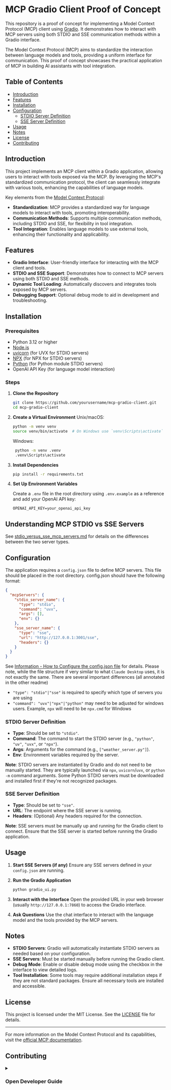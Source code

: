 # MCP Gradio Client Proof of Concept

This repository is a proof of concept for implementing a Model Context Protocol (MCP) client using [Gradio](https://gradio.app/). It demonstrates how to interact with MCP servers using both STDIO and SSE communication methods within a Gradio interface.

The Model Context Protocol (MCP) aims to standardize the interaction between language models and tools, providing a uniform interface for communication. This proof of concept showcases the practical application of MCP in building AI assistants with tool integration.

## Table of Contents

- [Introduction](#introduction)
- [Features](#features)
- [Installation](#installation)
- [Configuration](#configuration)
  - [STDIO Server Definition](#stdio-server-definition)
  - [SSE Server Definition](#sse-server-definition)
- [Usage](#usage)
- [Notes](#notes)
- [License](#license)
- [Contributing](#contributing)

## Introduction

This project implements an MCP client within a Gradio application, allowing users to interact with tools exposed via the MCP. By leveraging the MCP's standardized communication protocol, the client can seamlessly integrate with various tools, enhancing the capabilities of language models.

Key elements from the [Model Context Protocol](https://modelcontextprotocol.io/introduction):

- **Standardization**: MCP provides a standardized way for language models to interact with tools, promoting interoperability.
- **Communication Methods**: Supports multiple communication methods, including STDIO and SSE, for flexibility in tool integration.
- **Tool Integration**: Enables language models to use external tools, enhancing their functionality and applicability.

## Features

- **Gradio Interface**: User-friendly interface for interacting with the MCP client and tools.
- **STDIO and SSE Support**: Demonstrates how to connect to MCP servers using both STDIO and SSE methods.
- **Dynamic Tool Loading**: Automatically discovers and integrates tools exposed by MCP servers.
- **Debugging Support**: Optional debug mode to aid in development and troubleshooting.

## Installation

### Prerequisites

- Python 3.12 or higher
- [Node.js](https://nodejs.org/en/)
- [uvicorn](https://www.uvicorn.org/) (for UVX for STDIO servers)
- [NPX](https://www.npmjs.com/package/npx) (for NPX for STDIO servers)
- [Python](https://www.python.org/downloads/) (for Python module STDIO servers)
- OpenAI API Key (for language model interaction)

### Steps

1. **Clone the Repository**

   ```bash
   git clone https://github.com/yourusername/mcp-gradio-client.git
   cd mcp-gradio-client
   ```

2. **Create a Virtual Environment**
    Unix/macOS:
   ```bash
   python -m venv venv
   source venv/bin/activate  # On Windows use `venv\Scripts\activate`
   ```
   Windows:
   ```bash
    python -m venv .venv
    .venv\Scripts\activate
    ```

3. **Install Dependencies**

   ```bash
   pip install -r requirements.txt
   ```

4. **Set Up Environment Variables**

   Create a `.env` file in the root directory using `.env.example` as a reference and add your OpenAI API key:

   ```env
   OPENAI_API_KEY=your_openai_api_key
   ```

## Understanding MCP STDIO vs SSE Servers
See [stdio_versus_sse_mcp_servers.md](docs%2Fstdio_versus_sse_mcp_servers.md) for details on the differences between the two server types.


## Configuration

The application requires a `config.json` file to define MCP servers. This file should be placed in the root directory.
config.json should have the following format:

```json
{
  "mcpServers": {
    "stdio_server_name": {
      "type": "stdio",
      "command": "uvx",
      "args": [], 
      "env": {}
    },
    "sse_server_name": {
      "type": "sse",
      "url": "http://127.0.0.1:3001/sse",
      "headers": {}
    }
  }
}
```

See [Information - How to Configure the config.json file](docs%2FNotes_on_config_json.md) for details. Please note, while the file structure if very similar to what `Claude Desktop` uses, it is not exactly the same.
There are several important differences (all annotated in the other readme)
- `"type": "stdio"|"sse"` is required to specify which type of servers you are using
- `"command": "uvx"|"npx"|"python"` may need to be adjusted for windows users.  Example, `npx` will need to be `npx.cmd` for Windows


### STDIO Server Definition
- **Type**: Should be set to `"stdio"`.
- **Command**: The command to start the STDIO server (e.g., `"python"`, `"uv"`, `"uvx"`, or `"npx"`).
- **Args**: Arguments for the command (e.g., `["weather_server.py"]`).
- **Env**: Environment variables required by the server.

**Note**: STDIO servers are instantiated by Gradio and do not need to be manually started. They are typically launched via `npx`, `uvicorn`/`uvx`, or `python -m` command arguments. Some Python STDIO servers must be downloaded and installed first if they're not recognized packages.


### SSE Server Definition
- **Type**: Should be set to `"sse"`.
- **URL**: The endpoint where the SSE server is running.
- **Headers**: (Optional) Any headers required for the connection.

**Note**: SSE servers must be manually up and running for the Gradio client to connect. Ensure that the SSE server is started before running the Gradio application.


## Usage

1. **Start SSE Servers (if any)**
   Ensure any SSE servers defined in your `config.json` are running.

2. **Run the Gradio Application**
   ```bash
   python gradio_ui.py
   ```

3. **Interact with the Interface**
   Open the provided URL in your web browser (usually `http://127.0.0.1:7860`) to access the Gradio interface.

4. **Ask Questions**
   Use the chat interface to interact with the language model and the tools provided by the MCP servers.

## Notes
- **STDIO Servers**: Gradio will automatically instantiate STDIO servers as needed based on your configuration.
- **SSE Servers**: Must be started manually before running the Gradio client.
- **Debug Mode**: Enable or disable debug mode using the checkbox in the interface to view detailed logs.
- **Tool Installation**: Some tools may require additional installation steps if they are not standard packages. Ensure all necessary tools are installed and accessible.

## License

This project is licensed under the MIT License. See the [LICENSE](LICENSE) file for details.

---

For more information on the Model Context Protocol and its capabilities, visit the [official MCP documentation](https://modelcontextprotocol.io/introduction).

## Contributing

<details>

<summary><h3>Open Developer Guide</h3></summary>

### Prerequisites

Gradio requires Python 3.12+ 

### Installation

Create a fork of this repository, then clone it:

```bash
git clone xxxxx
cd xxx
```

Next, create a virtual environment and install FastMCP:
Unix/macOS:
```bash
uv venv
source .venv/bin/activate
uv sync --frozen --all-extras --dev
```
Windows
```bash
venv
.venv/bin/activate
```



### Testing

Please make sure to test any new functionality. Your tests should be simple and atomic and anticipate change rather than cement complex patterns.

Run tests from the root directory:


```bash
pytest -v
```

### Formatting

This POC enforces a variety of required formats, which you can automatically enforce with pre-commit. 

Install the pre-commit hooks:

```bash
pre-commit install
```

The hooks will now run on every commit (as well as on every PR). To run them manually:

```bash
pre-commit run --all-files
```

### Opening a Pull Request

Fork the repository and create a new branch:

```bash
git checkout -b my-branch
```

Make your changes and commit them:


```bash
git add . && git commit -m "My changes"
```

Push your changes to your fork:


```bash
git push origin my-branch
```

Feel free to reach out in a GitHub issue or discussion if you have any questions!

</details>
